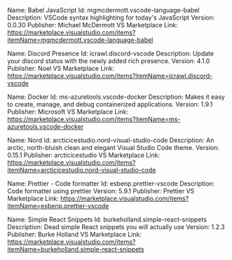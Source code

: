 Name: Babel JavaScript
Id: mgmcdermott.vscode-language-babel
Description: VSCode syntax highlighting for today's JavaScript
Version: 0.0.30
Publisher: Michael McDermott
VS Marketplace Link: https://marketplace.visualstudio.com/items?itemName=mgmcdermott.vscode-language-babel

Name: Discord Presence
Id: icrawl.discord-vscode
Description: Update your discord status with the newly added rich presence.
Version: 4.1.0
Publisher: Noel
VS Marketplace Link: https://marketplace.visualstudio.com/items?itemName=icrawl.discord-vscode

Name: Docker
Id: ms-azuretools.vscode-docker
Description: Makes it easy to create, manage, and debug containerized applications.
Version: 1.9.1
Publisher: Microsoft
VS Marketplace Link: https://marketplace.visualstudio.com/items?itemName=ms-azuretools.vscode-docker

Name: Nord
Id: arcticicestudio.nord-visual-studio-code
Description: An arctic, north-bluish clean and elegant Visual Studio Code theme.
Version: 0.15.1
Publisher: arcticicestudio
VS Marketplace Link: https://marketplace.visualstudio.com/items?itemName=arcticicestudio.nord-visual-studio-code

Name: Prettier - Code formatter
Id: esbenp.prettier-vscode
Description: Code formatter using prettier
Version: 5.9.1
Publisher: Prettier
VS Marketplace Link: https://marketplace.visualstudio.com/items?itemName=esbenp.prettier-vscode

Name: Simple React Snippets
Id: burkeholland.simple-react-snippets
Description: Dead simple React snippets you will actually use
Version: 1.2.3
Publisher: Burke Holland
VS Marketplace Link: https://marketplace.visualstudio.com/items?itemName=burkeholland.simple-react-snippets
